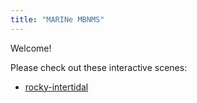```yaml
---
title: "MARINe MBNMS"
---
```


Welcome!

Please check out these interactive scenes:

- [rocky-intertidal](rocky-intertidal.html)

